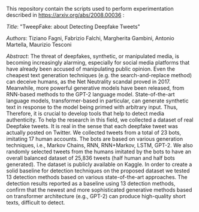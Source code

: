 This repository contain the scripts used to perform experimentation described in https://arxiv.org/abs/2008.00036 :

*Title*: "TweepFake: about Detecting Deepfake Tweets"

*Authors*: Tiziano Fagni, Fabrizio Falchi, Margherita Gambini, Antonio Martella, Maurizio Tesconi

*Abstract*: The threat of deepfakes, synthetic, or manipulated media, is becoming increasingly alarming, especially for social media platforms that have already been accused of manipulating public opinion. Even the cheapest text generation techniques (e.g. the search-and-replace method) can deceive humans, as the Net Neutrality scandal proved in 2017. Meanwhile, more powerful generative models have been released, from RNN-based methods to the GPT-2 language model. State-of-the-art language models, transformer-based in particular, can generate synthetic text in response to the model being primed with arbitrary input. Thus, Therefore, it is crucial to develop tools that help to detect media authenticity. 
To help the research in this field, we collected a dataset of real Deepfake tweets. It is real in the sense that each deepfake tweet was actually posted on Twitter. We collected tweets from a total of 23 bots, imitating 17 human accounts. The bots are based on various generation techniques, i.e., Markov Chains, RNN, RNN+Markov, LSTM, GPT-2. We also randomly selected tweets from the humans imitated by the bots to have an overall balanced dataset of 25,836 tweets (half human and half bots generated). The dataset is publicly available on Kaggle. 
In order to create a solid baseline for detection techniques on the proposed dataset we tested 13 detection methods based on various state-of-the-art approaches. The detection results reported as a baseline using 13 detection methods, confirm that the newest and more sophisticated generative methods based on transformer architecture (e.g., GPT-2) can produce high-quality short texts, difficult to detect.
